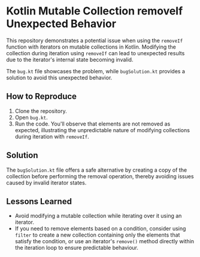 # Kotlin Mutable Collection removeIf Unexpected Behavior

This repository demonstrates a potential issue when using the `removeIf` function with iterators on mutable collections in Kotlin.  Modifying the collection during iteration using `removeIf` can lead to unexpected results due to the iterator's internal state becoming invalid.

The `bug.kt` file showcases the problem, while `bugSolution.kt` provides a solution to avoid this unexpected behavior.

## How to Reproduce

1. Clone the repository.
2. Open `bug.kt`.
3. Run the code. You'll observe that elements are not removed as expected, illustrating the unpredictable nature of modifying collections during iteration with `removeIf`.

## Solution

The `bugSolution.kt` file offers a safe alternative by creating a copy of the collection before performing the removal operation, thereby avoiding issues caused by invalid iterator states.

## Lessons Learned

* Avoid modifying a mutable collection while iterating over it using an iterator.
* If you need to remove elements based on a condition, consider using `filter` to create a new collection containing only the elements that satisfy the condition, or use an iterator's `remove()` method directly within the iteration loop to ensure predictable behaviour.
